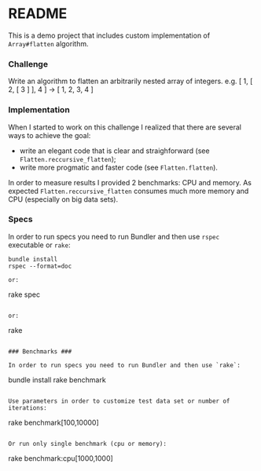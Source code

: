 # README #

This is a demo project that includes custom implementation of `Array#flatten` algorithm.

### Challenge ###

Write an algorithm to flatten an arbitrarily nested array of integers. e.g. [ 1, [ 2, [ 3 ] ], 4 ] -> [ 1, 2, 3, 4 ]

### Implementation ###

When I started to work on this challenge I realized that there are several ways to achieve the goal:

 - write an elegant code that is clear and straighforward (see `Flatten.reccursive_flatten`);
 - write more progmatic and faster code (see `Flatten.flatten`).

In order to measure results I provided 2 benchmarks: CPU and memory. As expected `Flatten.reccursive_flatten` consumes
much more memory and CPU (especially on big data sets).

### Specs ###

In order to run specs you need to run Bundler and then use `rspec` executable or `rake`:

```
bundle install
rspec --format=doc

or:

```
rake spec
```

or:

```
rake
```

### Benchmarks ###

In order to run specs you need to run Bundler and then use `rake`:

```
bundle install
rake benchmark
```

Use parameters in order to customize test data set or number of iterations:

```
rake benchmark[100,10000]
```

Or run only single benchmark (cpu or memory):

```
rake benchmark:cpu[1000,1000]
```
